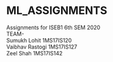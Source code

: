 # ML_ASSIGNMENTS
Assignments for ISEB1 6th SEM 2020  
TEAM-  
Sumukh Lohit    1MS17IS120   
Vaibhav Rastogi 1MS17IS127  
Zeel Shah       1MS17IS142

